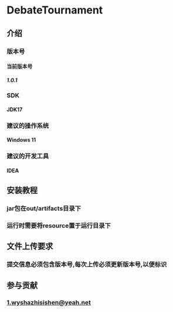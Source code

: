 # DebateTournament

## 介绍

### 版本号

#### 当前版本号

##### 1.0.1

### SDK

#### JDK17

### 建议的操作系统

#### Windows 11

### 建议的开发工具

#### IDEA

## 安装教程

### jar包在out/artifacts目录下
### 运行时需要将resource置于运行目录下

## 文件上传要求

### 提交信息必须包含版本号,每次上传必须更新版本号,以便标识

## 参与贡献

### 1.wyshazhisishen@yeah.net